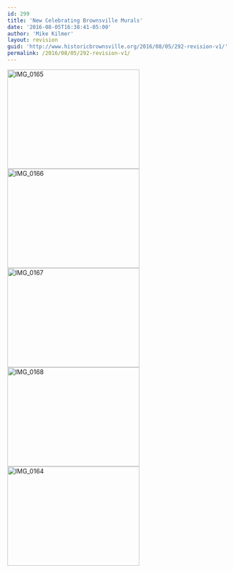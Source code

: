 ```yaml
---
id: 299
title: 'New Celebrating Brownsville Murals'
date: '2016-08-05T16:38:41-05:00'
author: 'Mike Kilmer'
layout: revision
guid: 'http://www.historicbrownsville.org/2016/08/05/292-revision-v1/'
permalink: /2016/08/05/292-revision-v1/
---
```


<img class="alignnone size-medium wp-image-294" src="http://www.historicbrownsville.org/wp/wp-content/uploads/2016/08/IMG_0165-300x225.jpg" alt="IMG_0165" width="300" height="225" />

<img class="alignnone size-medium wp-image-295" src="http://www.historicbrownsville.org/wp/wp-content/uploads/2016/08/IMG_0166-300x225.jpg" alt="IMG_0166" width="300" height="225" />

<img class="alignnone size-medium wp-image-296" src="http://www.historicbrownsville.org/wp/wp-content/uploads/2016/08/IMG_0167-300x225.jpg" alt="IMG_0167" width="300" height="225" />

<img class="alignnone size-medium wp-image-297" src="http://www.historicbrownsville.org/wp/wp-content/uploads/2016/08/IMG_0168-300x225.jpg" alt="IMG_0168" width="300" height="225" />

<img class="alignnone size-medium wp-image-298" src="http://www.historicbrownsville.org/wp/wp-content/uploads/2016/08/IMG_0164-1-300x225.jpg" alt="IMG_0164" width="300" height="225" />